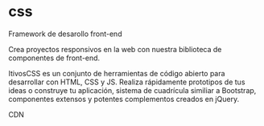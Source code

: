 # css
Framework de desarollo front-end

Crea proyectos responsivos en la web con nuestra biblioteca de componentes de front-end.

ItivosCSS es un conjunto de herramientas de código abierto para desarrollar con HTML, CSS y JS. Realiza rápidamente prototipos de tus ideas o construye tu aplicación, sistema de cuadrícula similiar a Bootstrap, componentes extensos y potentes complementos creados en jQuery.

CDN
<!-- Copia en la cabezera del sitio - CSS-->
<link rel="stylesheet" href="https://cdn.itivos.com/front/live/live.css">
<!-- Copia al final del documento y despues de incluir Jquerry - JS-->
<script src="https://cdn.itivos.com/front/live/live.js"></script>
